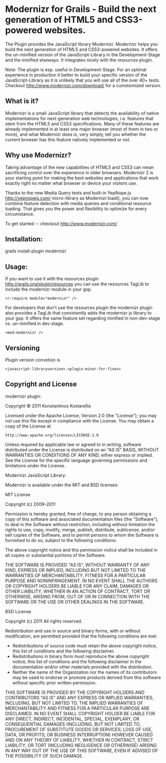 Modernizr for Grails - Build the next generation of HTML5 and CSS3-powered websites.
===

The Plugin provides the JavaScript library Modernizr. Modernizr helps you build the next generation of HTML5 and CSS3-powered websites.
It offers the un-minified version of the JavaScript-Library in the Development-Stage and the minified elseways.
It integrates nicely with the resources plugin.

Note: The plugin is esp. useful in Development-Stage. For an optimal experience in production it better to build your specific version 
of the JavaScript-Library as it is unlikely that you will use all of the over 40+ tests. Checkout http://www.modernizr.com/download/ for a cumstomized version.

What is it?
---
Modernizr is a small JavaScript library that detects the availability of native implementations for next-generation web technologies, i.e. features that stem from the HTML5 and CSS3 specifications. Many of these features are already implemented in at least one major browser (most of them in two or more), and what Modernizr does is, very simply, tell you whether the current browser has this feature natively implemented or not.

Why use Modernizr?
---
Taking advantage of the new capabilities of HTML5 and CSS3 can mean sacrificing control over the experience in older browsers. Modernizr 2 is your starting point for making the best websites and applications that work exactly right no matter what browser or device your visitors use.

Thanks to the new Media Query tests and built-in YepNope.js http://yepnopejs.com/ micro-library as Modernizr.load(), you can now combine feature detection with media queries and conditional resource loading. That gives you the power and flexibility to optimize for every circumstance.

To get started -- checkout http://www.modernizr.com/

Installation:
---
grails install-plugin modernizr

Usage:
---
If you want to use it with the resources plugin http://grails.org/plugin/resources you can use the resources TagLib to include the modernizr module in your gsp.

	<r:require module="modernizr" />

For developers that don't use the resources plugin the modernizr plugin also provides a TagLib that conviniently adds the modernizr js library to your gsp. It
offers the same feature set regarding minified in non-dev-stage vs. un-minified in dev-stage.

	<mod:modernizr />

Versioning
---
Plugin version convetion is 

	<javascript-libraryversion>.<plugin-minor-for-fixes>

Copyright and License
---

modernizr plugin:

Copyright © 2011 Konstantinos Kostarellis

Licensed under the Apache License, Version 2.0 (the "License");
you may not use this file except in compliance with the License.
You may obtain a copy of the License at

    http://www.apache.org/licenses/LICENSE-2.0

Unless required by applicable law or agreed to in writing, software
distributed under the License is distributed on an "AS IS" BASIS,
WITHOUT WARRANTIES OR CONDITIONS OF ANY KIND, either express or implied.
See the License for the specific language governing permissions and
limitations under the License.

Modernizr JavaScript Library:

Modernizr is available under the MIT and BSD licenses:

MIT License

Copyright (c) 2009–2011

Permission is hereby granted, free of charge, to any person obtaining a copy
of this software and associated documentation files (the "Software"), to deal
in the Software without restriction, including without limitation the rights
to use, copy, modify, merge, publish, distribute, sublicense, and/or sell
copies of the Software, and to permit persons to whom the Software is
furnished to do so, subject to the following conditions:

The above copyright notice and this permission notice shall be included in
all copies or substantial portions of the Software.

THE SOFTWARE IS PROVIDED "AS IS", WITHOUT WARRANTY OF ANY KIND, EXPRESS OR
IMPLIED, INCLUDING BUT NOT LIMITED TO THE WARRANTIES OF MERCHANTABILITY,
FITNESS FOR A PARTICULAR PURPOSE AND NONINFRINGEMENT. IN NO EVENT SHALL THE
AUTHORS OR COPYRIGHT HOLDERS BE LIABLE FOR ANY CLAIM, DAMAGES OR OTHER
LIABILITY, WHETHER IN AN ACTION OF CONTRACT, TORT OR OTHERWISE, ARISING FROM,
OUT OF OR IN CONNECTION WITH THE SOFTWARE OR THE USE OR OTHER DEALINGS IN
THE SOFTWARE.

BSD License

Copyright (c) 2011
All rights reserved.

Redistribution and use in source and binary forms, with or without
modification, are permitted provided that the following conditions are met:
  * Redistributions of source code must retain the above copyright
    notice, this list of conditions and the following disclaimer.
  * Redistributions in binary form must reproduce the above copyright
    notice, this list of conditions and the following disclaimer in the
    documentation and/or other materials provided with the distribution.
  * Neither the name of the Organization nor the
    names of its contributors may be used to endorse or promote products
    derived from this software without specific prior written permission.

THIS SOFTWARE IS PROVIDED BY THE COPYRIGHT HOLDERS AND CONTRIBUTORS "AS IS" AND
ANY EXPRESS OR IMPLIED WARRANTIES, INCLUDING, BUT NOT LIMITED TO, THE IMPLIED
WARRANTIES OF MERCHANTABILITY AND FITNESS FOR A PARTICULAR PURPOSE ARE
DISCLAIMED. IN NO EVENT SHALL COPYRIGHT HOLDER BE LIABLE FOR ANY
DIRECT, INDIRECT, INCIDENTAL, SPECIAL, EXEMPLARY, OR CONSEQUENTIAL DAMAGES
(INCLUDING, BUT NOT LIMITED TO, PROCUREMENT OF SUBSTITUTE GOODS OR SERVICES;
LOSS OF USE, DATA, OR PROFITS; OR BUSINESS INTERRUPTION) HOWEVER CAUSED AND
ON ANY THEORY OF LIABILITY, WHETHER IN CONTRACT, STRICT LIABILITY, OR TORT
(INCLUDING NEGLIGENCE OR OTHERWISE) ARISING IN ANY WAY OUT OF THE USE OF THIS
SOFTWARE, EVEN IF ADVISED OF THE POSSIBILITY OF SUCH DAMAGE.

